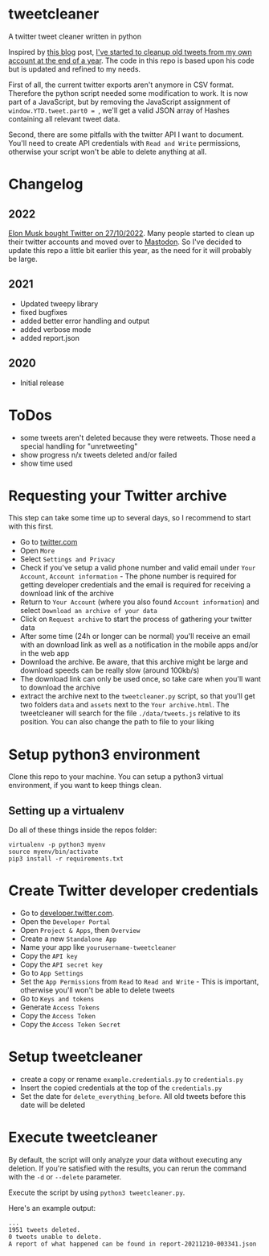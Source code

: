 # tweetcleaner
A twitter tweet cleaner written in python

Inspired by [this blog](https://pushpullfork.com/i-deleted-tweets/) post, [I've started to cleanup old tweets from my own account at the end of a year](https://centurio.net/2019/01/01/howto-mass-delete-old-tweets-on-twitter/). The code in this repo is based upon his code but is updated and refined to my needs.

First of all, the current twitter exports aren't anymore in CSV format. Therefore the python script needed some modification to work. It is now part of a JavaScript, but by removing the JavaScript assignment of `window.YTD.tweet.part0 = `, we'll get a valid JSON array of Hashes containing all relevant tweet data.

Second, there are some pitfalls with the twitter API I want to document. You'll need to create API credentials with `Read and Write` permissions, otherwise your script won't be able to delete anything at all.

# Changelog

## 2022
[Elon Musk bought Twitter on 27/10/2022](https://en.wikipedia.org/wiki/Acquisition_of_Twitter_by_Elon_Musk). Many people started to clean up their twitter accounts and moved over to [Mastodon](https://en.wikipedia.org/wiki/Mastodon_(software)). So I've decided to update this repo a little bit earlier this year, as the need for it will probably be large.

## 2021
* Updated tweepy library
* fixed bugfixes
* added better error handling and output
* added verbose mode
* added report.json

## 2020
* Initial release

# ToDos
* some tweets aren't deleted because they were retweets. Those need a special handling for "unretweeting"
* show progress n/x tweets deleted and/or failed
* show time used

# Requesting your Twitter archive
This step can take some time up to several days, so I recommend to start with this first.
* Go to [twitter.com](https://twitter.com)
* Open `More`
* Select `Settings and Privacy`
* Check if you've setup a valid phone number and valid email under `Your Account`, `Account information` - The phone number is required for getting developer credentials and the email is required for receiving a download link of the archive
* Return to `Your Account` (where you also found `Account information`) and select `Download an archive of your data`
* Click on `Request archive` to start the process of gathering your twitter data
* After some time (24h or longer can be normal) you'll receive an email with an download link as well as a notification in the mobile apps and/or in the web app
* Download the archive. Be aware, that this archive might be large and download speeds can be really slow (around 100kb/s)
* The download link can only be used once, so take care when you'll want to download the archive
* extract the archive next to the `tweetcleaner.py` script, so that you'll get two folders `data` and `assets` next to the `Your archive.html`. The tweetcleaner will search for the file `./data/tweets.js` relative to its position. You can also change the path to file to your liking

# Setup python3 environment
Clone this repo to your machine. You can setup a python3 virtual environment, if you want to keep things clean.

## Setting up a virtualenv
Do all of these things inside the repos folder:
```
virtualenv -p python3 myenv
source myenv/bin/activate
pip3 install -r requirements.txt
```

# Create Twitter developer credentials
* Go to [developer.twitter.com](https://developer.twitter.com).
* Open the `Developer Portal`
* Open `Project & Apps`, then `Overview`
* Create a new `Standalone App`
* Name your app like `yourusername-tweetcleaner`
* Copy the `API key`
* Copy the `API secret key`
* Go to `App Settings`
* Set the `App Permissions` from `Read` to `Read and Write` - This is important, otherwise you'll won't be able to delete tweets
* Go to `Keys and tokens`
* Generate `Access Tokens`
* Copy the `Access Token`
* Copy the `Access Token Secret`

# Setup tweetcleaner
* create a copy or rename `example.credentials.py` to `credentials.py`
* Insert the copied credentials at the top of the `credentials.py`
* Set the date for `delete_everything_before`. All old tweets before this date will be deleted 

# Execute tweetcleaner
By default, the script will only analyze your data without executing any deletion. If you're satisfied with the results, you can rerun the command with the `-d` or `--delete` parameter.

Execute the script by using `python3 tweetcleaner.py`.

Here's an example output:

```
...
1951 tweets deleted.
0 tweets unable to delete.
A report of what happened can be found in report-20211210-003341.json
```

